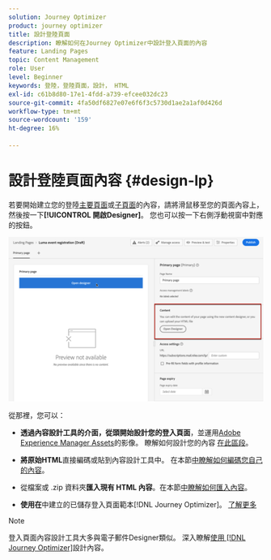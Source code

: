 ```yaml
---
solution: Journey Optimizer
product: journey optimizer
title: 設計登陸頁面
description: 瞭解如何在Journey Optimizer中設計登入頁面的內容
feature: Landing Pages
topic: Content Management
role: User
level: Beginner
keywords: 登陸，登陸頁面，設計， HTML
exl-id: c61b8d80-17e1-4fdd-a739-efcee032dc23
source-git-commit: 4fa50df6827e07e6f6f3c5730d1ae2a1af0d426d
workflow-type: tm+mt
source-wordcount: '159'
ht-degree: 16%

---
```


# 設計登陸頁面內容 {#design-lp}

若要開始建立您的登陸[主要頁面](create-lp.md#configure-primary-page)或[子頁面](create-lp.md#configure-subpages)的內容，請將滑鼠移至您的頁面內容上，然後按一下&#x200B;**[!UICONTROL 開啟Designer]**。 您也可以按一下右側浮動視窗中對應的按鈕。

![](assets/lp_open-designer.png)

從那裡，您可以：

* **透過內容設計工具的介面，從頭開始設計您的登入頁面**，並運用[Adobe Experience Manager Assets](../integrations/assets.md)的影像。 瞭解如何設計您的內容<!--or use built-in templates--> [在此區段](../email/content-from-scratch.md)。

* **將原始HTML**&#x200B;直接編碼或貼到內容設計工具中。 在本節[中瞭解如何編碼您自己的內容](../email/code-content.md)。

* 從檔案或 .zip 資料夾&#x200B;**匯入現有 HTML 內容**。在本節[中瞭解如何匯入內容](../email/existing-content.md)。

* **使用在**&#x200B;中建立的已儲存登入頁面範本[!DNL Journey Optimizer]。 [了解更多](lp-templates.md)

>[!NOTE]
>
>登入頁面內容設計工具大多與電子郵件Designer類似。 深入瞭解[使用 [!DNL Journey Optimizer]](../email/get-started-email-design.md)設計內容。
